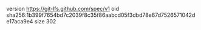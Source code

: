 version https://git-lfs.github.com/spec/v1
oid sha256:1b399f7654bd7c2039f8c35f86aabcd05f3dbd78e67d7526571042de17aca9e4
size 302
